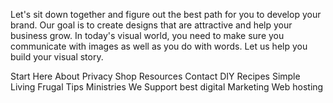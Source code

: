 <!-- Google tag (gtag.js) -->
<script async src="https://www.googletagmanager.com/gtag/js?id=AW-16564717240">
</script>
<script>
  window.dataLayer = window.dataLayer || [];
  function gtag(){dataLayer.push(arguments);}
  gtag('js', new Date());

  gtag('config', 'AW-16564717240');
</script>
<!-- Event snippet for Page view conversion page -->
<script>
  gtag('event', 'conversion', {
      'send_to': 'AW-16564717240/ew93CNmG4bMZELiN1to9',
      'value': 1.0,
      'currency': 'USD'
  });
</script>

 Let's sit down together and figure out the best path for you to develop your brand. Our goal is to create designs that are attractive and help your business grow. In today's visual world, you need to make sure you communicate with images as well as you do with words. Let us help you build your visual story.
 

Start Here
About
Privacy
Shop
Resources
Contact
DIY
Recipes
Simple Living
Frugal Tips
Ministries We Support best digital Marketing
Web hosting
